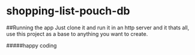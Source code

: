 # shopping-list-pouch-db

##Running the app
Just clone it and run it in an http server and it thats all,
use this project as a base to anything you want to create.

#####happy coding